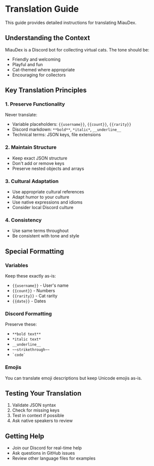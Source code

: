 # Translation Guide

This guide provides detailed instructions for translating MiauDex.

## Understanding the Context

MiauDex is a Discord bot for collecting virtual cats. The tone should be:
- Friendly and welcoming
- Playful and fun
- Cat-themed where appropriate
- Encouraging for collectors

## Key Translation Principles

### 1. Preserve Functionality
Never translate:
- Variable placeholders: `{{username}}`, `{{count}}`, `{{rarity}}`
- Discord markdown: `**bold**`, `*italic*`, `__underline__`
- Technical terms: JSON keys, file extensions

### 2. Maintain Structure
- Keep exact JSON structure
- Don't add or remove keys
- Preserve nested objects and arrays

### 3. Cultural Adaptation
- Use appropriate cultural references
- Adapt humor to your culture
- Use native expressions and idioms
- Consider local Discord culture

### 4. Consistency
- Use same terms throughout
- Be consistent with tone and style

## Special Formatting

### Variables
Keep these exactly as-is:
- `{{username}}` - User's name
- `{{count}}` - Numbers
- `{{rarity}}` - Cat rarity
- `{{date}}` - Dates

### Discord Formatting
Preserve these:
- `**bold text**`
- `*italic text*`
- `__underline__`
- `~~strikethrough~~`
- `` `code` ``

### Emojis
You can translate emoji descriptions but keep Unicode emojis as-is.

## Testing Your Translation

1. Validate JSON syntax
2. Check for missing keys
3. Test in context if possible
4. Ask native speakers to review

## Getting Help

- Join our Discord for real-time help
- Ask questions in GitHub issues
- Review other language files for examples